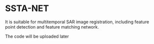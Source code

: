 # SSTA-NET
It is suitable for multitemporal SAR image registration, including feature point detection and feature matching network.  

The code will be uploaded later
